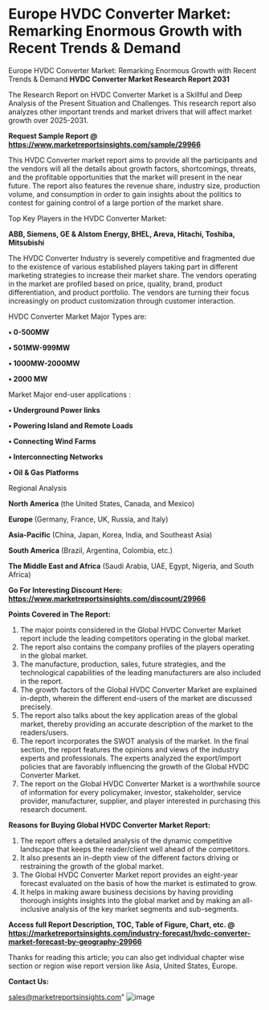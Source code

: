# Europe HVDC Converter Market: Remarking Enormous Growth with Recent Trends & Demand
Europe HVDC Converter Market: Remarking Enormous Growth with Recent Trends & Demand
<strong>HVDC Converter Market Research Report 2031</strong>

The Research Report on HVDC Converter Market is a Skillful and Deep Analysis of the Present Situation and Challenges. This research report also analyzes other important trends and market drivers that will affect market growth over 2025-2031.

<strong>Request Sample Report @ <a href=https://www.marketreportsinsights.com/sample/29966>https://www.marketreportsinsights.com/sample/29966</a></strong>

This HVDC Converter market report aims to provide all the participants and the vendors will all the details about growth factors, shortcomings, threats, and the profitable opportunities that the market will present in the near future. The report also features the revenue share, industry size, production volume, and consumption in order to gain insights about the politics to contest for gaining control of a large portion of the market share.

Top Key Players in the HVDC Converter Market:

<strong>ABB, Siemens, GE & Alstom Energy, BHEL, Areva, Hitachi, Toshiba, Mitsubishi</strong>

The HVDC Converter Industry is severely competitive and fragmented due to the existence of various established players taking part in different marketing strategies to increase their market share. The vendors operating in the market are profiled based on price, quality, brand, product differentiation, and product portfolio. The vendors are turning their focus increasingly on product customization through customer interaction.

HVDC Converter Market Major Types are:

<strong>• 0-500MW

• 501MW-999MW

• 1000MW-2000MW

• 2000 MW</strong>

Market Major end-user applications :

<strong>• Underground Power links

• Powering Island and Remote Loads

• Connecting Wind Farms

• Interconnecting Networks

• Oil & Gas Platforms</strong>

Regional Analysis

</u><strong><b>North America</b></strong> (the United States, Canada, and Mexico)

<strong><b>Europe </b></strong>(Germany, France, UK, Russia, and Italy)

<strong><b>Asia-Pacific</b></strong> (China, Japan, Korea, India, and Southeast Asia)

<strong><b>South America</b></strong> (Brazil, Argentina, Colombia, etc.)

<strong><b>The Middle East and Africa</b></strong> (Saudi Arabia, UAE, Egypt, Nigeria, and South Africa)

<strong>Go For Interesting Discount Here: <a href=https://www.marketreportsinsights.com/discount/29966>https://www.marketreportsinsights.com/discount/29966</a></strong>

<strong>Points Covered in The Report:</strong>
<ol>
  <li>The major points considered in the Global HVDC Converter Market report include the leading competitors operating in the global market.</li>
  <li>The report also contains the company profiles of the players operating in the global market.</li>
  <li>The manufacture, production, sales, future strategies, and the technological capabilities of the leading manufacturers are also included in the report.</li>
  <li>The growth factors of the Global HVDC Converter Market are explained in-depth, wherein the different end-users of the market are discussed precisely.</li>
  <li>The report also talks about the key application areas of the global market, thereby providing an accurate description of the market to the readers/users.</li>
  <li>The report incorporates the SWOT analysis of the market. In the final section, the report features the opinions and views of the industry experts and professionals. The experts analyzed the export/import policies that are favorably influencing the growth of the Global HVDC Converter Market.</li>
  <li>The report on the Global HVDC Converter Market is a worthwhile source of information for every policymaker, investor, stakeholder, service provider, manufacturer, supplier, and player interested in purchasing this research document.</li>
</ol>
<strong>Reasons for Buying Global HVDC Converter Market Report:</strong>

<ol>
  <li>The report offers a detailed analysis of the dynamic competitive landscape that keeps the reader/client well ahead of the competitors.</li>
  <li>It also presents an in-depth view of the different factors driving or restraining the growth of the global market.</li>
  <li>The Global HVDC Converter Market report provides an eight-year forecast evaluated on the basis of how the market is estimated to grow.</li>
  <li>It helps in making aware business decisions by having providing thorough insights insights into the global market and by making an all-inclusive analysis of the key market segments and sub-segments.</li>
</ol>
<strong>Access full Report Description, TOC, Table of Figure, Chart, etc. @ <a href=https://marketreportsinsights.com/industry-forecast/hvdc-converter-market-forecast-by-geography-29966>https://marketreportsinsights.com/industry-forecast/hvdc-converter-market-forecast-by-geography-29966</a></strong>


Thanks for reading this article; you can also get individual chapter wise section or region wise report version like Asia, United States, Europe.

<strong>Contact Us:</strong>

sales@marketreportsinsights.com"
![image](https://github.com/user-attachments/assets/20b977d3-1847-44d3-b107-be5a5653a678)
